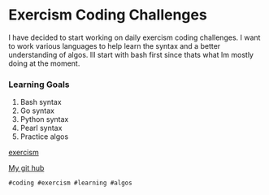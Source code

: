 # Exercism Coding Challenges

I have decided to start working on daily exercism coding challenges. I
want to work various languages to help learn the syntax and a better
understanding of algos. Ill start with bash first since thats what Im
mostly doing at the moment.

### Learning Goals
1. Bash syntax
2. Go syntax
3. Python syntax
4. Pearl syntax
5. Practice algos

[exercism](https://exercism.org/)

[My git hub](https://github.com/Joefb/exercism)

    #coding #exercism #learning #algos
